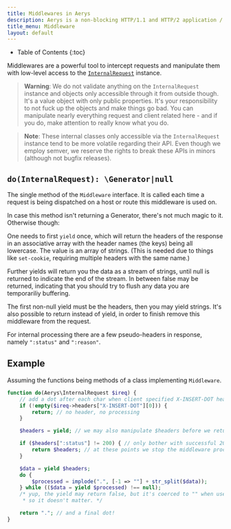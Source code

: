 ```yaml
---
title: Middlewares in Aerys
description: Aerys is a non-blocking HTTP/1.1 and HTTP/2 application / websocket / static file server.
title_menu: Middleware
layout: default
---
```


* Table of Contents
{:toc}

Middlewares are a powerful tool to intercept requests and manipulate them with low-level access to the [`InternalRequest`](internalrequest.html) instance.

> **Warning**: We do not validate anything on the `InternalRequest` instance and objects only accessible through it from outside though. It's a value object with only public properties. It's your responsibility to not fuck up the objects and make things go bad. You can manipulate nearly everything request and client related here - and if you do, make attention to really know what you do.

> **Note**: These internal classes only accessible via the `InternalRequest` instance tend to be more volatile regarding their API. Even though we employ semver, we reserve the rights to break these APIs in minors (although not bugfix releases).

## `do(InternalRequest): \Generator|null`

The single method of the `Middleware` interface. It is called each time a request is being dispatched on a host or route this middleware is used on.

In case this method isn't returning a Generator, there's not much magic to it. Otherwise though:

One needs to first `yield` once, which will return the headers of the response in an associative array with the header names (the keys) being all lowercase. The value is an array of strings. (This is needed due to things like `set-cookie`, requiring multiple headers with the same name.)

Further yields will return you the data as a stream of strings, until null is returned to indicate the end of the stream. In between false may be returned, indicating that you should try to flush any data you are temporariliy buffering.

The first non-null yield must be the headers, then you may yield strings. It's also possible to return instead of yield, in order to finish remove this middleware from the request.

For internal processing there are a few pseudo-headers in response, namely `":status"` and `":reason"`.

## Example

Assuming the functions being methods of a class implementing `Middleware`.

```php
function do(Aerys\InternalRequest $ireq) {
    // add a dot after each char when client specified X-INSERT-DOT header
    if (!empty($ireq->headers["X-INSERT-DOT"][0])) {
        return; // no header, no processing
    }

    $headers = yield; // we may also manipulate $headers before we return it

    if ($headers[":status"] != 200) { // only bother with successful 200 OK requests
        return $headers; // at these points we stop the middleware processing
    }

    $data = yield $headers;
    do {
        $processed = implode(".", [-1 => ""] + str_split($data));
    } while (($data = yield $processed) !== null);
    /* yup, the yield may return false, but it's coerced to "" when used as string,
     * so it doesn't matter. */

    return "."; // and a final dot!
}
```
